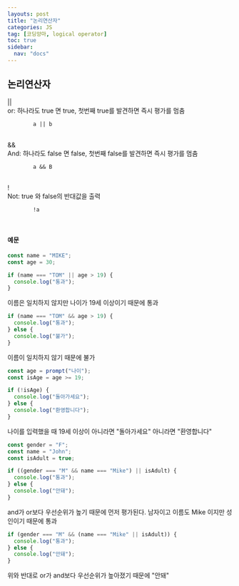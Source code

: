 ```yaml
---
layouts: post
title: "논리연산자"
categories: JS
tag: [코딩앙마, logical operator]
toc: true
sidebar:
  nav: "docs"
---
```


## 논리연산자

<html>
|| <br/>
or: 하나라도 true 면 true, 첫번째 true를 발견하면 즉시 평가를 멈춤 <br/>
</html>

            a || b

<br/>

<html>
&& <br/>
And: 하나라도 false 면 false, 첫번째 false를 발견하면 즉시 평가를 멈춤<br/>
</html>

            a && B

<br/>

<html>
! <br/>
Not: true 와 false의 반대값을 출력 <br/>
</html>

            !a

<br/>

#### 예문

```js
const name = "MIKE";
const age = 30;

if (name === "TOM" || age > 19) {
  console.log("통과");
}
```

이름은 일치하지 않지만 나이가 19세 이상이기 때문에 통과

```js
if (name === "TOM" && age > 19) {
  console.log("통과");
} else {
  console.log("불가");
}
```

이름이 일치하지 않기 때문에 불가

```js
const age = prompt("나이");
const isAge = age >= 19;

if (!isAge) {
  console.log("돌아가세요");
} else {
  console.log("환영합니다");
}
```

나이를 입력했을 때 19세 이상이 아니라면 "돌아가세요" 아니라면 "환영합니다"

```js
const gender = "F";
const name = "John";
const isAdult = true;

if ((gender === "M" && name === "Mike") || isAdult) {
  console.log("통과");
} else {
  console.log("안돼");
}
```

and가 or보다 우선순위가 높기 때문에 먼저 평가된다. 남자이고 이름도 Mike 이지만 성인이기 때문에 통과

```js
if (gender === "M" && (name === "Mike" || isAdult)) {
  console.log("통과");
} else {
  console.log("안돼");
}
```

위와 반대로
or가 and보다 우선순위가 높아졌기 때문에 "안돼"
